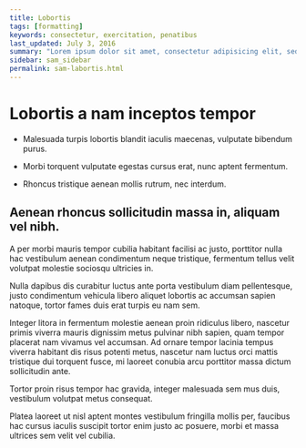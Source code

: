 ```yaml
---
title: Lobortis
tags: [formatting]
keywords: consectetur, exercitation, penatibus
last_updated: July 3, 2016
summary: "Lorem ipsum dolor sit amet, consectetur adipisicing elit, sed do eiusmod tempor incididunt ut labore et dolore magna aliqua. Ut enim ad minim veniam."
sidebar: sam_sidebar
permalink: sam-labortis.html
---
```


# Lobortis a nam inceptos tempor

- Malesuada turpis lobortis blandit iaculis maecenas, vulputate bibendum purus.

- Morbi torquent vulputate egestas cursus erat, nunc aptent fermentum.

- Rhoncus tristique aenean mollis rutrum, nec interdum.

## Aenean rhoncus sollicitudin massa in, aliquam vel nibh.

A per morbi mauris tempor cubilia habitant facilisi ac justo, porttitor nulla hac vestibulum aenean condimentum neque tristique, fermentum tellus velit volutpat molestie sociosqu ultricies in.

Nulla dapibus dis curabitur luctus ante porta vestibulum diam pellentesque, justo condimentum vehicula libero aliquet lobortis ac accumsan sapien natoque, tortor fames duis erat turpis eu nam sem.

Integer litora in fermentum molestie aenean proin ridiculus libero, nascetur primis viverra mauris dignissim metus pulvinar nibh sapien, quam tempor placerat nam vivamus vel accumsan. Ad ornare tempor lacinia tempus viverra habitant dis risus potenti metus, nascetur nam luctus orci mattis tristique dui torquent fusce, mi laoreet conubia arcu porttitor massa dictum sollicitudin ante.

Tortor proin risus tempor hac gravida, integer malesuada sem mus duis, vestibulum volutpat metus consequat.

Platea laoreet ut nisl aptent montes vestibulum fringilla mollis per, faucibus hac cursus iaculis suscipit tortor enim justo ac posuere, morbi et massa ultrices sem velit vel cubilia.
